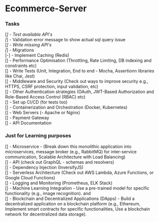 # Ecommerce-Server

### Tasks
  
[*] - Test available API's  
[*] - Validation error message to show actual sql query issue  
[*] - Write missing API's  
[*] - Migrations  
[-] - Implement Caching (Redis)  
[] - Performance Optimisation (Throttling, Rate Limiting, DB indexing and constraints etc)  
[] - Write Tests (Unit, Integration, End to end - Mocha, Assertionn libraries like Chai, Jest)  
[] - Middleware and Security (Check out ways to improve security e.g., HTTPS, CSRF protection, input validation, etc)  
[] - Other Authentication strategies (OAuth, JWT-Based Authorization and Role-Based Access Control (RBAC) etc)  
[] - Set up CI/CD (for tests too)  
[] - Containerization and Orchestration (Docker, Kubernetes)  
[] - Web Servers (-	Apache or Nginx)  
[] - Payment Gateway  
[] - API Documentation


### Just for Learning purposes

[] - Microservice - (Break down this monolithic application into microservices, message broker (e.g., RabbitMQ) for inter-service communication, Scalable Architecture with Load Balancing)  
[] - API (check out GraphQL - schemas and resolvers)  
[] - Dependency Injection (InversifyJS)  
[] - Serverless Architecture (Check out AWS Lambda, Azure Functions, or Google Cloud Functions)  
[] - Logging and Monitoring (Prometheus, ELK Stack)  
[] - Machine Learning Integration - Use a pre-trained model for specific functionality (e.g., image recognition). and   
[] - Blockchain and Decentralized Applications (DApps) - Build a decentralized application on a blockchain platform (e.g., Ethereum, Implement smart contracts for specific functionalities, Use a blockchain network for decentralized data storage).

